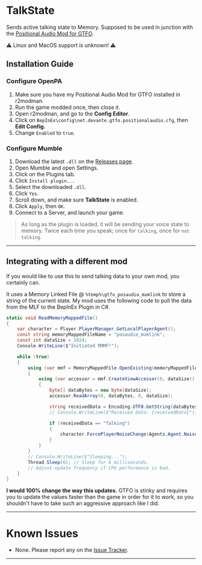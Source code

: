 # TalkState
Sends active talking state to Memory. Supposed to be used in junction with the [Positional Audio Mod for GTFO](https://github.com/WWYDF/OpenPA/).

⚠️ Linux and MacOS support is unknown! ⚠️

## Installation Guide
### Configure OpenPA
1. Make sure you have my Positional Audio Mod for GTFO installed in r2modman.
2. Run the game modded once, then close it.
3. Open r2modman, and go to the **Config Editor**.
4. Click on `BepInEx\config\net.devante.gtfo.positionalaudio.cfg`, then **Edit Config.**
5. Change `Enabled` to `true`.

### Configure Mumble
1. Download the latest `.dll` on the [Releases page](https://github.com/WWYDF/TalkState/releases). 
2. Open Mumble and open Settings.
3. Click on the Plugins tab.
4. Click `Install plugin...`
5. Select the downloaded `.dll`.
6. Click `Yes`.
7. Scroll down, and make sure **TalkState** is enabled.
8. Click `Apply`, then `OK`.
9. Connect to a Server, and launch your game.


> As long as the plugin is loaded, it will be sending your voice state to memory. Twice each time you speak; once for `talking`, once for `not talking`.

---

## Integrating with a different mod
If you would like to use this to send talking data to your own mod, you certainly can.

It uses a Memory Linked File @ `%temp%\gtfo_posaudio_mumlink` to store a string of the current state. My mod uses the following code to pull the data from the MLF to the BepInEx Plugin in C#.
```cs
static void ReadMemoryMappedFile()
{
    var character = Player.PlayerManager.GetLocalPlayerAgent();
    const string memoryMappedFileName = "posaudio_mumlink";
    const int dataSize = 1024;
    Console.WriteLine($"Initiated RMMF!");

    while (true)
    {
        using (var mmf = MemoryMappedFile.OpenExisting(memoryMappedFileName))
        {
            using (var accessor = mmf.CreateViewAccessor(0, dataSize))
            {
                byte[] dataBytes = new byte[dataSize];
                accessor.ReadArray(0, dataBytes, 0, dataSize);

                string receivedData = Encoding.UTF8.GetString(dataBytes).TrimEnd('\0');
                // Console.WriteLine($"Received Data: {receivedData}");

                if (receivedData == "Talking")
                {
					character.ForcePlayerNoiseChange(Agents.Agent.NoiseType.Walk);
                }
            }
        }
		// Console.WriteLine($"Sleeping...");
        Thread.Sleep(6); // Sleep for 6 milliseconds.
		// Adjust update frequency if CPU performance is bad.
    }
}
```
**I would 100% change the way this updates.** GTFO is stinky and requires you to update the values faster than the game in order for it to work, so you shouldn't have to take such an aggressive approach like I did.


---
# Known Issues

- None. Please report any on the [Issue Tracker](https://github.com/WWYDF/TalkState/issues).
---
